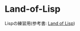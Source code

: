 # Land-of-Lisp

Lispの練習用(参考書: [Land of Lisp](https://www.amazon.co.jp/Land-Lisp-M-D-ConradBarski/dp/4873115876))

